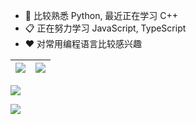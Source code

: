 - 🔭 比较熟悉 Python, 最近正在学习 C++
- 📋 正在努力学习 JavaScript, TypeScript
- ❤️ 对常用编程语言比较感兴趣

| ![](https://gh.api-go.asia/https://raw.githubusercontent.com/CoolPlayLin/CoolPlayLin/master/metrics.classic.svg) | ![](https://gh.api-fast.eu.org/api?username=CoolPlayLin&count_private=true&show_icons=true) |
| --- | --- |

[![](https://gh.api-go.asia/https://raw.githubusercontent.com/CoolPlayLin/CoolPlayLin/master/photo.png)](https://github.com/CoolPlayLin)

[![](https://gh.api-go.asia/https://raw.githubusercontent.com/CoolPlayLin/CoolPlayLin/master/github-snake.svg)](https://github.com/CoolPlayLin)
